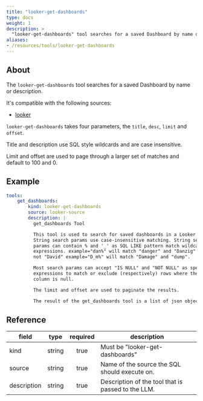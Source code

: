 ```yaml
---
title: "looker-get-dashboards"
type: docs
weight: 1
description: >
  "looker-get-dashboards" tool searches for a saved Dashboard by name or description.
aliases:
- /resources/tools/looker-get-dashboards
---
```


## About

The `looker-get-dashboards` tool searches for a saved Dashboard by
name or description.

It's compatible with the following sources:

- [looker](../../sources/looker.md)

`looker-get-dashboards` takes four parameters, the `title`, `desc`, `limit`
and `offset`.

Title and description use SQL style wildcards and are case insensitive.

Limit and offset are used to page through a larger set of matches and
default to 100 and 0.

## Example

```yaml
tools:
    get_dashboards:
        kind: looker-get-dashboards
        source: looker-source
        description: |
          get_dashboards Tool

          This tool is used to search for saved dashboards in a Looker instance.
          String search params use case-insensitive matching. String search
          params can contain % and '_' as SQL LIKE pattern match wildcard
          expressions. example="dan%" will match "danger" and "Danzig" but
          not "David" example="D_m%" will match "Damage" and "dump".

          Most search params can accept "IS NULL" and "NOT NULL" as special
          expressions to match or exclude (respectively) rows where the
          column is null.

          The limit and offset are used to paginate the results.

          The result of the get_dashboards tool is a list of json objects.
```

## Reference

| **field**   | **type** | **required** | **description**                                    |
|-------------|:--------:|:------------:|----------------------------------------------------|
| kind        |  string  |     true     | Must be "looker-get-dashboards"                    |
| source      |  string  |     true     | Name of the source the SQL should execute on.      |
| description |  string  |     true     | Description of the tool that is passed to the LLM. |
